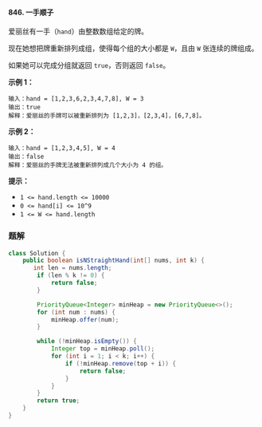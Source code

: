 #### 846. 一手顺子

爱丽丝有一手（`hand`）由整数数组给定的牌。 

现在她想把牌重新排列成组，使得每个组的大小都是 `W`，且由 `W` 张连续的牌组成。

如果她可以完成分组就返回 `true`，否则返回 `false`。

 **示例 1：**

```shell
输入：hand = [1,2,3,6,2,3,4,7,8], W = 3
输出：true
解释：爱丽丝的手牌可以被重新排列为 [1,2,3]，[2,3,4]，[6,7,8]。
```

**示例 2：**

```shell
输入：hand = [1,2,3,4,5], W = 4
输出：false
解释：爱丽丝的手牌无法被重新排列成几个大小为 4 的组。
```

**提示：**

- `1 <= hand.length <= 10000`
- `0 <= hand[i] <= 10^9`
- `1 <= W <= hand.length`

### 题解

```java
class Solution {
    public boolean isNStraightHand(int[] nums, int k) {
       int len = nums.length;
        if (len % k != 0) {
            return false;
        }

        PriorityQueue<Integer> minHeap = new PriorityQueue<>();
        for (int num : nums) {
            minHeap.offer(num);
        }

        while (!minHeap.isEmpty()) {
            Integer top = minHeap.poll();
            for (int i = 1; i < k; i++) {
                if (!minHeap.remove(top + i)) {
                    return false;
                }
            }
        }
        return true;
    }
}
```

